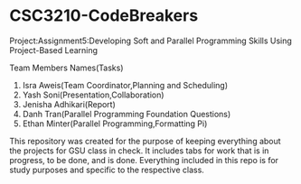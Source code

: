 # CSC3210-CodeBreakers
Project:Assignment5:Developing Soft and Parallel Programming Skills Using Project-Based Learning

Team Members
Names(Tasks)

1. Isra Aweis(Team Coordinator,Planning and Scheduling)
2. Yash Soni(Presentation,Collaboration)
3. Jenisha Adhikari(Report)
4. Danh Tran(Parallel Programming Foundation Questions)
5. Ethan Minter(Parallel Programming,Formatting Pi) 


This repository was created for the purpose of keeping everything about the projects for GSU class in check. It includes tabs for work that is in progress, to be done, and is done. Everything included in this repo is for study purposes and specific to the respective class. 
